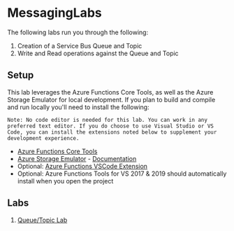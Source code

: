 # MessagingLabs
The following labs run you through the following:

1) Creation of a Service Bus Queue and Topic
1) Write and Read operations against the Queue and Topic


## Setup
This lab leverages the Azure Functions Core Tools, as well as the Azure Storage Emulator for local development. If you plan to build and compile and run locally you'll need to install the following:

```
Note: No code editor is needed for this lab. You can work in any preferred text editor. If you do choose to use Visual Studio or VS Code, you can install the extensions noted below to supplement your development experience.
```

* [Azure Functions Core Tools](https://github.com/Azure/azure-functions-core-tools/blob/dev/README.md)
* [Azure Storage Emulator](https://go.microsoft.com/fwlink/?LinkId=717179&clcid=0x409) - [Documentation](https://docs.microsoft.com/en-us/azure/storage/common/storage-use-emulator)
* Optional: [Azure Functions VSCode Extension](https://code.visualstudio.com/tutorials/functions-extension/getting-started)
* Optional: Azure Functions Tools for VS 2017 & 2019 should automatically install when you open the project

## Labs
1) [Queue/Topic Lab](./src/queue-topic-lab.md)
